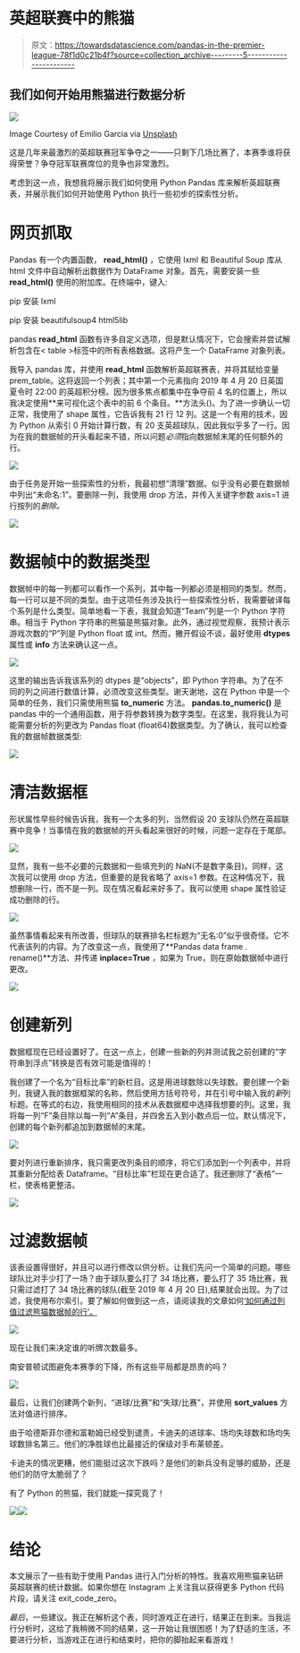 # 英超联赛中的熊猫

> 原文：<https://towardsdatascience.com/pandas-in-the-premier-league-78f1d0c21b4f?source=collection_archive---------5----------------------->

## 我们如何开始用熊猫进行数据分析

![](img/29c2be4b8f3e630b55ca8f2830f502cc.png)

Image Courtesy of Emilio Garcia via [Unsplash](https://unsplash.com/photos/AWdCgDDedH0)

这是几年来最激烈的英超联赛冠军争夺之一——只剩下几场比赛了，本赛季谁将获得荣誉？争夺冠军联赛席位的竞争也非常激烈。

考虑到这一点，我想我将展示我们如何使用 Python Pandas 库来解析英超联赛表，并展示我们如何开始使用 Python 执行一些初步的探索性分析。

# **网页抓取**

Pandas 有一个内置函数， **read_html()** ，它使用 lxml 和 Beautiful Soup 库从 html 文件中自动解析出数据作为 DataFrame 对象。首先，需要安装一些 **read_html()** 使用的附加库。在终端中，键入:

pip 安装 lxml

pip 安装 beautifulsoup4 html5lib

pandas **read_html** 函数有许多自定义选项，但是默认情况下，它会搜索并尝试解析包含在< table >标签中的所有表格数据。这将产生一个 DataFrame 对象列表。

我导入 pandas 库，并使用 **read_html** 函数解析英超联赛表，并将其赋给变量 prem_table。这将返回一个列表；其中第一个元素指向 2019 年 4 月 20 日英国夏令时 22:00 的英超积分榜。因为很多焦点都集中在争夺前 4 名的位置上，所以我决定使用**来可视化这个表中的前 6 个条目。**方法头()。为了进一步确认一切正常，我使用了 shape 属性，它告诉我有 21 行 12 列。这是一个有用的技术，因为 Python 从索引 0 开始计算行数，有 20 支英超球队，因此我似乎多了一行。因为在我的数据帧的开头看起来不错，所以问题*必须*指向数据帧末尾的任何额外的行。

![](img/87e81aae3230a8f91b64ee0006bb3ed2.png)

由于任务是开始一些探索性的分析，我最初想“清理”数据。似乎没有必要在数据帧中列出“未命名:1”。要删除一列，我使用 drop 方法，并传入关键字参数 axis=1 进行按列的*删除。*

![](img/4839305f97519e94a73ca337567f2d62.png)

# **数据帧中的数据类型**

数据帧中的每一列都可以看作一个系列，其中每一列都必须是相同的类型。然而，每一行可以是不同的类型。由于这项任务涉及执行一些探索性分析，我需要破译每个系列是什么类型。简单地看一下表，我就会知道“Team”列是一个 Python 字符串。相当于 Python 字符串的熊猫是熊猫对象。此外，通过视觉观察，我预计表示游戏次数的“P”列是 Python float 或 int。然而，撇开假设不谈，最好使用 **dtypes** 属性或 **info** 方法来确认这一点。

![](img/b74f3b58b698f1ac3da4943148183883.png)

这里的输出告诉我该系列的 dtypes 是“objects”，即 Python 字符串。为了在不同的列之间进行数值计算，必须改变这些类型。谢天谢地，这在 Python 中是一个简单的任务，我们只需使用熊猫 **to_numeric** 方法。 **pandas.to_numeric()** 是 pandas 中的一个通用函数，用于将参数转换为数字类型。在这里，我将我认为可能需要分析的列更改为 Pandas float (float64)数据类型。为了确认，我可以检查我的数据帧数据类型:

![](img/cf80f1736c541c80ee2926b743926255.png)

# **清洁数据框**

形状属性早些时候告诉我，我有一个太多的列，当然假设 20 支球队仍然在英超联赛中竞争！当事情在我的数据帧的开头看起来很好的时候，问题一定存在于尾部。

![](img/0f49138c508c83840ca3db8d96b1a3e8.png)

显然，我有一些不必要的元数据和一些填充列的 NaN(不是数字条目)。同样，这次我可以使用 drop 方法，但重要的是我省略了 axis=1 参数。在这种情况下，我想删除一行，而不是一列。现在情况看起来好多了。我可以使用 shape 属性验证成功删除的行。

![](img/b139827d509105373923301d1d08283a.png)

虽然事情看起来有所改善，但球队的联赛排名栏标题为“无名:0”似乎很奇怪。它不代表该列的内容。为了改变这一点，我使用了**Pandas data frame . rename()**方法、并传递 **inplace=True** ，如果为 True，则在原始数据帧中进行更改。

![](img/813d5aa2d60ee1872f497604b5fd1f62.png)

# **创建新列**

数据框现在已经设置好了。在这一点上，创建一些新的列并测试我之前创建的“字符串到浮点”转换是否有效可能是值得的！

我创建了一个名为“目标比率”的新栏目。这是用进球数除以失球数。要创建一个新列，我键入我的数据框架的名称，然后使用方括号符号，并在引号中输入我的*新*列标题。在等式的右边，我使用相同的技术从表数据框中选择我想要的列。这里，我将每一列“F”条目除以每一列“A”条目，并四舍五入到小数点后一位。默认情况下，创建的每个新列都追加到数据帧的末尾。

![](img/0673fee5f98e8a53e166cf469877c844.png)

要对列进行重新排序，我只需更改列条目的顺序，将它们添加到一个列表中，并将其重新分配给表 Dataframe。“目标比率”栏现在更合适了。我还删除了“表格”一栏，使表格更整洁。

![](img/7e1dc8b1ef26c403d48588d36c9b2daa.png)

# **过滤数据帧**

该表设置得很好，并且可以进行修改以供分析。让我们先问一个简单的问题。哪些球队比对手少打了一场？由于球队要么打了 34 场比赛，要么打了 35 场比赛，我只需过滤打了 34 场比赛的球队(截至 2019 年 4 月 20 日),结果就会出现。为了过滤，我使用布尔索引。要了解如何做到这一点，请阅读我的文章如何[‘如何通过列值过滤熊猫数据帧的行’。](/using-regular-expression-in-genetics-with-python-175e2b9395c2)

![](img/ac2a24ff5c3fa0caa2a2ef9dda08c1d0.png)

现在让我们来决定谁的听牌次数最多。

南安普顿试图避免本赛季的下降，所有这些平局都是昂贵的吗？

![](img/83e56ecd35176c8db3a25e5fa394e071.png)

最后，让我们创建两个新列，“进球/比赛”和“失球/比赛”，并使用 **sort_values** 方法对值进行排序。

由于哈德斯菲尔德和富勒姆已经受到谴责，卡迪夫的进球率、场均失球数和场均失球数排名第三。他们的净胜球也比最接近的保级对手布莱顿差。

卡迪夫的情况更糟，他们能挺过这次下跌吗？是他们的新兵没有足够的威胁，还是他们的防守太脆弱了？

有了 Python 的熊猫，我们就能一探究竟了！

![](img/164e984ca60336a9b0213f6feb5da54c.png)![](img/a2437b1bb1ff17f76bbe29b1ba7ee412.png)

# **结论**

本文展示了一些有助于使用 Pandas 进行入门分析的特性。我喜欢用熊猫来钻研英超联赛的统计数据。如果你想在 Instagram 上关注我以获得更多 Python 代码片段，请关注 exit_code_zero。

*最后*，一些建议。我正在解析这个表，同时游戏正在进行，结果正在到来。当我运行分析时，这给了我稍微不同的结果，这一开始让我很困惑！为了舒适的生活，不要进行分析，当游戏正在进行和结束时，把你的脚抬起来看游戏！